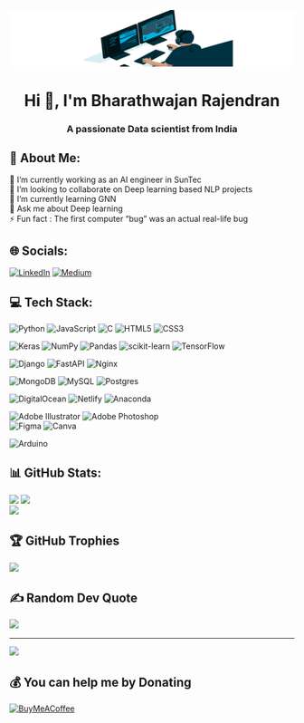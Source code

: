 ![MasterHead](https://raw.githubusercontent.com/bharathwajan/bharathwajan/master/New%20Project.gif)
<h1 align="center">Hi 👋, I'm Bharathwajan Rajendran</h1>
<h3 align="center">A passionate Data scientist from India</h3>
<!--<img align="right" alt="Coding" width="400" src="https://cdn.dribbble.com/users/1162077/screenshots/3848914/programmer.gif">-->

## 💫 About Me:
🔭 I’m currently working as an AI engineer in SunTec<br>👯 I’m looking to collaborate on Deep learning based NLP projects<br>🌱 I’m currently learning GNN<br>💬 Ask me about Deep learning<br>⚡ Fun fact : The first computer “bug” was an actual real-life bug


## 🌐 Socials:
[![LinkedIn](https://img.shields.io/badge/LinkedIn-%230077B5.svg?logo=linkedin&logoColor=white)](https://linkedin.com/in/bharathwajan) [![Medium](https://img.shields.io/badge/Medium-12100E?logo=medium&logoColor=white)](https://medium.com/@bharathwajan) 

## 💻 Tech Stack:
![Python](https://img.shields.io/badge/python-3670A0?style=plastic&logo=python&logoColor=ffdd54) 
![JavaScript](https://img.shields.io/badge/javascript-%23323330.svg?style=plastic&logo=javascript&logoColor=%23F7DF1E) 
![C](https://img.shields.io/badge/c-%2300599C.svg?style=plastic&logo=c&logoColor=white) 
![HTML5](https://img.shields.io/badge/html5-%23E34F26.svg?style=plastic&logo=html5&logoColor=white) 
![CSS3](https://img.shields.io/badge/css3-%231572B6.svg?style=plastic&logo=css3&logoColor=white) 

![Keras](https://img.shields.io/badge/Keras-%23D00000.svg?style=plastic&logo=Keras&logoColor=white)
![NumPy](https://img.shields.io/badge/numpy-%23013243.svg?style=plastic&logo=numpy&logoColor=white) 
![Pandas](https://img.shields.io/badge/pandas-%23150458.svg?style=plastic&logo=pandas&logoColor=white) 
![scikit-learn](https://img.shields.io/badge/scikit--learn-%23F7931E.svg?style=plastic&logo=scikit-learn&logoColor=white) 
![TensorFlow](https://img.shields.io/badge/TensorFlow-%23FF6F00.svg?style=plastic&logo=TensorFlow&logoColor=white) 

![Django](https://img.shields.io/badge/django-%23092E20.svg?style=plastic&logo=django&logoColor=white) 
![FastAPI](https://img.shields.io/badge/FastAPI-005571?style=plastic&logo=fastapi) ![Nginx](https://img.shields.io/badge/nginx-%23009639.svg?style=plastic&logo=nginx&logoColor=white) 

![MongoDB](https://img.shields.io/badge/MongoDB-%234ea94b.svg?style=plastic&logo=mongodb&logoColor=white) 
![MySQL](https://img.shields.io/badge/mysql-%2300f.svg?style=plastic&logo=mysql&logoColor=white) 
![Postgres](https://img.shields.io/badge/postgres-%23316192.svg?style=plastic&logo=postgresql&logoColor=white) 

![DigitalOcean](https://img.shields.io/badge/DigitalOcean-%230167ff.svg?style=plastic&logo=digitalOcean&logoColor=white) 
![Netlify](https://img.shields.io/badge/netlify-%23000000.svg?style=plastic&logo=netlify&logoColor=#00C7B7) 
![Anaconda](https://img.shields.io/badge/Anaconda-%2344A833.svg?style=plastic&logo=anaconda&logoColor=white) 

![Adobe Illustrator](https://img.shields.io/badge/adobeillustrator-%23FF9A00.svg?style=plastic&logo=adobeillustrator&logoColor=white) 
![Adobe Photoshop](https://img.shields.io/badge/adobephotoshop-%2331A8FF.svg?style=plastic&logo=adobephotoshop&logoColor=white) 	
![Figma](https://img.shields.io/badge/figma-%23F24E1E.svg?style=plastic&logo=figma&logoColor=white) 
![Canva](https://img.shields.io/badge/Canva-%2300C4CC.svg?style=plastic&logo=Canva&logoColor=white) 

![Arduino](https://img.shields.io/badge/-Arduino-00979D?style=plastic&logo=Arduino&logoColor=white)
## 📊 GitHub Stats:
![](https://github-readme-stats.vercel.app/api?username=bharathwajan&theme=vue-dark&hide_border=false&include_all_commits=true&count_private=true)
![](https://github-readme-streak-stats.herokuapp.com/?user=bharathwajan&theme=vue-dark&hide_border=false)<br/>
![](https://github-readme-stats.vercel.app/api/top-langs/?username=bharathwajan&theme=vue-dark&hide_border=false&include_all_commits=true&count_private=true&layout=compact)

## 🏆 GitHub Trophies
![](https://github-profile-trophy.vercel.app/?username=bharathwajan&theme=radical&no-frame=True&no-bg=false&margin-w=4)

## ✍️ Random Dev Quote
![](https://quotes-github-readme.vercel.app/api?type=horizontal&theme=tokyonight)

---
[![](https://visitcount.itsvg.in/api?id=bharathwajan&icon=0&color=0)](https://visitcount.itsvg.in)

  ## 💰 You can help me by Donating
  [![BuyMeACoffee](https://img.shields.io/badge/Buy%20Me%20a%20Coffee-ffdd00?style=for-the-badge&logo=buy-me-a-coffee&logoColor=black)](https://buymeacoffee.com/bharathwajanr) 

  
